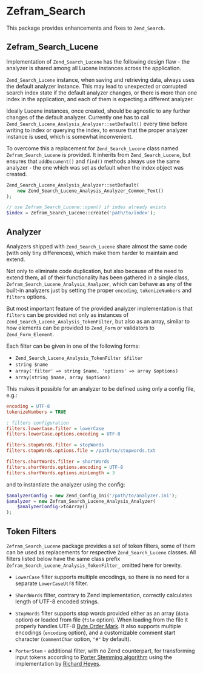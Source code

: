 # Zefram\_Search

This package provides enhancements and fixes to `Zend_Search`.

## Zefram\_Search\_Lucene

Implementation of `Zend_Search_Lucene` has the following design flaw - the analyzer is shared among all Lucene instances across the application.

`Zend_Search_Lucene` instance, when saving and retrieving data, always uses the default analyzer instance. This may lead to unexpected or corrupted search index state if the default analyzer changes, or there is more than one index in the application, and each of them is expecting a different analyzer.

Ideally Lucene instances, once created, should be agnostic to any further changes of the default analyzer. Currently one has to call `Zend_Search_Lucene_Analysis_Analyzer::setDefault()` every time before writing to index or querying the index, to ensure that the proper analyzer instance is used, which is somewhat inconvenient.

To overcome this a replacement for `Zend_Search_Lucene` class named `Zefram_Search_Lucene` is provided. It inherits from `Zend_Search_Lucene`, but ensures that `addDocument()` and `find()` methods always use the same analyzer - the one which was set as default when the index object was created.

```php
Zend_Search_Lucene_Analysis_Analyzer::setDefault(
    new Zend_Search_Lucene_Analysis_Analyzer_Common_Text()
);

// use Zefram_Search_Lucene::open() if index already exists
$index = Zefram_Search_Lucene::create('path/to/index');
```

## Analyzer

Analyzers shipped with `Zend_Search_Lucene` share almost the same code (with only tiny differences), which make them harder to maintain and extend.

Not only to eliminate code duplication, but also because of the need to extend them, all of their functionality has been gathered in a single class, `Zefram_Search_Lucene_Analysis_Analyzer`, which can behave as any of the built-in analyzers just by setting the proper `encoding`, `tokenizeNumbers` and `filters` options.

But most important feature of the provided analyzer implementation is that `filters` can be provided not only as instances of `Zend_Search_Lucene_Analysis_TokenFilter`, but also as an array, similar to how elements can be provided to `Zend_Form` or validators to `Zend_Form_Element`.

Each filter can be given in one of the following forms:

- `Zend_Search_Lucene_Analysis_TokenFilter $filter`
- `string $name`
- `array('filter' => string $name, 'options' => array $options)`
- `array(string $name, array $options)`

This makes it possible for an analyzer to be defined using only a config file, e.g.:

```ini
encoding = UTF-8
tokenizeNumbers = TRUE

; filters configuration
filters.lowerCase.filter = lowerCase
filters.lowerCase.options.encoding = UTF-8

filters.stopWords.filter = stopWords
filters.stopWords.options.file = /path/to/stopwords.txt

filters.shortWords.filter = shortWords
filters.shortWords.options.encoding = UTF-8
filters.shortWords.options.minLength = 3
```

and to instantiate the analyzer using the config:

```php
$analyzerConfig = new Zend_Config_Ini('/path/to/analyzer.ini');
$analyzer = new Zefram_Search_Lucene_Analysis_Analyzer(
    $analyzerConfig->toArray()
);
```

## Token Filters

`Zefram_Search_Lucene` package provides a set of token filters, some of them can be used as replacements for respective `Zend_Search_Lucene` classes. All filters listed below have the same class prefix `Zefram_Search_Lucene_Analysis_TokenFilter_` omitted here for brevity.

- `LowerCase` filter supports multiple encodings, so there is no need for a separate `LowerCaseUtf8` filter.

- `ShordWords` filter, contrary to Zend implementation, correctly calculates length of UTF-8 encoded strings.

- `StopWords` filter supports stop words provided either as an array (`data` option) or loaded from file (`file` option). When loading from the file it properly handles UTF-8 [Byte Order Mark](https://en.wikipedia.org/wiki/Byte_order_mark#UTF-8). It also supports multiple encodings (`encoding` option), and a customizable comment start character (`commentChar` option, `"#"` by default).

- `PorterStem` - additional filter, with no Zend counterpart, for transforming input tokens according to [Porter Stemming algorithm](https://tartarus.org/martin/PorterStemmer/) using the implementation by [Richard Heyes](http://www.phpguru.org/).
